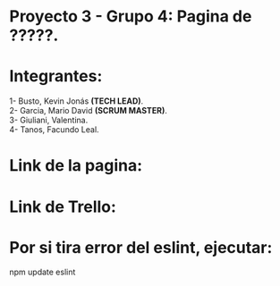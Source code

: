 # Proyecto 3 - Grupo 4: Pagina de ?????.
# Integrantes:
1- Busto, Kevin Jonás <b>(TECH LEAD)</b>.</br>
2- Garcia, Mario David <b>(SCRUM MASTER)</b>.</br>
3- Giuliani, Valentina.</br>
4- Tanos, Facundo Leal.</br>

# Link de la pagina: 
# Link de Trello: 

# Por si tira error del eslint, ejecutar:

npm update eslint
